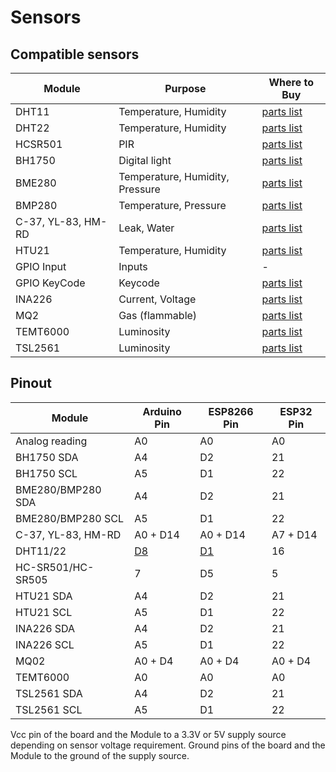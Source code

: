 # Sensors
## Compatible sensors
|Module|Purpose|Where to Buy|
|-|-|-|
|DHT11|Temperature, Humidity|[parts list](https://compatible.openmqttgateway.com/index.php/parts)|
|DHT22|Temperature, Humidity|[parts list](https://compatible.openmqttgateway.com/index.php/parts)|
|HCSR501|PIR|[parts list](https://compatible.openmqttgateway.com/index.php/parts)|
|BH1750|Digital light|[parts list](https://compatible.openmqttgateway.com/index.php/parts)|
|BME280|Temperature, Humidity, Pressure|[parts list](https://compatible.openmqttgateway.com/index.php/parts)|
|BMP280|Temperature, Pressure|[parts list](https://compatible.openmqttgateway.com/index.php/parts)|
|C-37, YL-83, HM-RD|Leak, Water|[parts list](https://compatible.openmqttgateway.com/index.php/parts)|
|HTU21|Temperature, Humidity|[parts list](https://compatible.openmqttgateway.com/index.php/parts)|
|GPIO Input|Inputs|-|
|GPIO KeyCode|Keycode|[parts list](https://compatible.openmqttgateway.com/index.php/parts)|
|INA226|Current, Voltage|[parts list](https://compatible.openmqttgateway.com/index.php/parts)|
|MQ2|Gas (flammable)|[parts list](https://compatible.openmqttgateway.com/index.php/parts)|
|TEMT6000|Luminosity|[parts list](https://compatible.openmqttgateway.com/index.php/parts)|
|TSL2561|Luminosity|[parts list](https://compatible.openmqttgateway.com/index.php/parts)|

## Pinout
|Module|Arduino Pin| ESP8266 Pin|ESP32 Pin|
|-|-|-|-|
|Analog reading|A0|A0|A0|
|BH1750 SDA|A4|D2|21|
|BH1750 SCL|A5|D1|22|
|BME280/BMP280 SDA|A4|D2|21|
|BME280/BMP280 SCL|A5|D1|22|
|C-37, YL-83, HM-RD|A0 + D14|A0 + D14|A7 + D14|
|DHT11/22|<a href="img/OpenMQTTgateway_Arduino_Addon_DHT.png" target="_blank">D8</a>|<a href="img/OpenMQTTgateway_ESP8266_Addon_DHT.png" target="_blank">D1</a>|16|
|HC-SR501/HC-SR505|7|D5|5|
|HTU21 SDA|A4|D2|21|
|HTU21 SCL|A5|D1|22|
|INA226 SDA|A4|D2|21|
|INA226 SCL|A5|D1|22|
|MQ02 |A0 + D4|A0 + D4|A0 + D4|
|TEMT6000 |A0|A0|A0|
|TSL2561 SDA|A4|D2|21|
|TSL2561 SCL|A5|D1|22|

Vcc pin of the board and the Module to a 3.3V or 5V supply source depending on sensor voltage requirement.
Ground pins of the board and the Module to the ground of the supply source.
